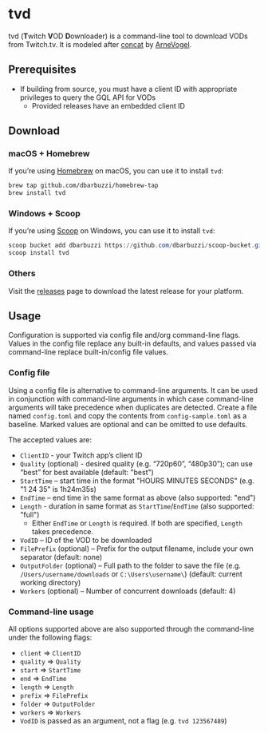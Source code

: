 # tvd

tvd (**T**witch **V**OD **D**ownloader) is a command-line tool to download VODs from Twitch.tv. It is modeled after [concat](https://github.com/ArneVogel/concat) by [ArneVogel](https://github.com/ArneVogel).

## Prerequisites

* If building from source, you must have a client ID with appropriate privileges to query the GQL API for VODs
  * Provided releases have an embedded client ID

## Download

### macOS + Homebrew

If you’re using [Homebrew](https://brew.sh) on macOS, you can use it to install `tvd`:

```bash
brew tap github.com/dbarbuzzi/homebrew-tap
brew install tvd
```

### Windows + Scoop

If you’re using [Scoop](https://scoop.sh) on Windows, you can use it to install `tvd`:

```powershell
scoop bucket add dbarbuzzi https://github.com/dbarbuzzi/scoop-bucket.git
scoop install tvd
```

### Others

Visit the [releases](https://github.com/dbarbuzzi/tvd/releases/latest) page to download the latest release for your platform.

## Usage

Configuration is supported via config file and/org command-line flags. Values in the config file replace any built-in defaults, and values passed via command-line replace built-in/config file values.

### Config file

Using a config file is alternative to command-line arguments. It can be used in conjunction with command-line arguments in which case command-line arguments will take precedence when duplicates are detected. Create a file named `config.toml` and copy the contents from `config-sample.toml` as a baseline. Marked values are optional and can be omitted to use defaults.

The accepted values are:

* `ClientID` - your Twitch app’s client ID
* `Quality` (optional) - desired quality (e.g. “720p60”, “480p30”); can use “best” for best available (default: "best")
* `StartTime` – start time in the format "HOURS MINUTES SECONDS" (e.g. "1 24 35" is 1h24m35s)
* `EndTime` – end time in the same format as above (also supported: "end")
* `Length` - duration in same format as `StartTime`/`EndTime` (also supported: "full")
  * Either `EndTime` or `Length` is required. If both are specified, `Length` takes precedence.
* `VodID` – ID of the VOD to be downloaded
* `FilePrefix` (optional) – Prefix for the output filename, include your own separator (default: none)
* `OutputFolder` (optional) – Full path to the folder to save the file (e.g. `/Users/username/downloads` or `C:\Users\username\`) (default: current working directory)
* `Workers` (optional) – Number of concurrent downloads (default: 4)

### Command-line usage

All options supported above are also supported through the command-line under the following flags:

* `client` => `ClientID`
* `quality` => `Quality`
* `start` => `StartTime`
* `end` => `EndTime`
* `length` => `Length`
* `prefix` => `FilePrefix`
* `folder` => `OutputFolder`
* `workers` => `Workers`
* `VodID` is passed as an argument, not a flag (e.g. `tvd 123567489`)
